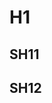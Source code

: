 <!--
@graph Graph: center=true
@node-attributes color=#00FF00 style=filled fillcolor=#0000FF
@edge-attributes color=#000000
@node-type nt1: color=#FF0000
@edge-type et1: color=#00FFFF
-->
<!-- @node <nt1>: this="is invalid" -->

# H1
<!-- @node -->
<!-- @edge H1 -> SH12: color=#FF0000 -->

## SH11
<!-- @n color=#FFFF00 -->
<!-- @e -> H1 -->

## SH12
<!-- @n <nt1> -->
<!-- @e -> SH11 <et1> -->
<!-- @e SH11 -> SH12 <et1>: style=dashed -->
